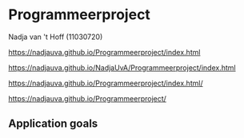 # Programmeerproject
Nadja van 't Hoff (11030720)

https://nadjauva.github.io/Programmeerproject/index.html

https://nadjauva.github.io/NadjaUvA/Programmeerproject/index.html

https://nadjauva.github.io/Programmeerproject/index.html/

https://nadjauva.github.io/Programmeerproject/

## Application goals
